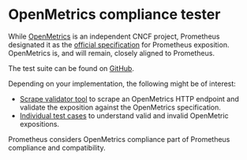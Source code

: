 # OpenMetrics compliance tester

While [OpenMetrics](https://openmetrics.io/) is an independent CNCF project, Prometheus designated it as the [official specification](https://github.com/prometheus/OpenMetrics/blob/v1.0.0/specification/OpenMetrics.md) for Prometheus exposition. OpenMetrics is, and will remain, closely aligned to Prometheus.

The test suite can be found on [GitHub](https://github.com/OpenObservability/OpenMetrics/tree/main/src/cmd/openmetricstest). 

Depending on your implementation, the following might be of interest:
- [Scrape validator tool](https://github.com/OpenObservability/OpenMetrics/tree/main/src/cmd/scrapevalidator) to scrape an OpenMetrics HTTP endpoint and validate the exposition against the OpenMetrics specification.
- [Individual test cases](https://github.com/OpenObservability/OpenMetrics/tree/main/tests/testdata/parsers) to understand valid and invalid OpenMetric expositions.

Prometheus considers OpenMetrics compliance part of Prometheus compliance and compatibility.
